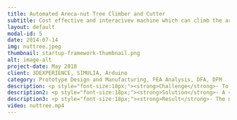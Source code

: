 ```yaml
---
title: Automated Areca-nut Tree Climber and Cutter
subtitle: Cost effective and interacivev machine which can climb the areca nut tree and cut fruits
layout: default
modal-id: 5
date: 2014-07-14
img: nuttree.jpeg
thumbnail: startup-framework-thumbnail.png
alt: image-alt
project-date: May 2018
client: 3DEXPERIENCE, SIMULIA, Arduino 
category: Prototype Design and Manufacturing, FEA Analysis, DFA, DFM
description: <p style="font-size:18px;"><strong>Challenge</strong>- To <font color="ffaa71">design and manufacture a prototype</font> of cost-effective and easy interactive machine which can climb the areca nut tree and to cut the fruits attached to the tree. </p>
description2: <p style="font-size:18px;"><strong>Solution</strong>- A <font color="ffaa71">mechanism</font> which considered the <font color="ffaa71">varying diameter of the trunk</font> of the areca nut tree was developed. Also, keeping in mind the robustness of the machine static analysis results were obtained with the help of simulation software.</p>
description3: <p style="font-size:18px;"><strong>Result</strong>- The machine was able to successfully climb the tree with <font color="ffaa71">33% reduced time</font> that would take an average skilled person to climb tree. Also, the machine cost was less by <font color="ffaa71">20% compared to wages</font> of the person who climbed the trees per acre.</p>
video: nuttree.mp4
---
```

